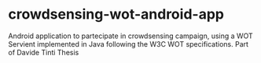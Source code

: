 # crowdsensing-wot-android-app
 Android application to partecipate in crowdsensing campaign, using a WOT Servient implemented in Java following the W3C WOT specifications. Part of Davide Tinti Thesis
